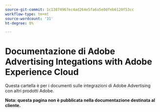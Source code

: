 ```yaml
---
source-git-commit: 1c13874967ec4ad264e5fa6a5e0dfeb6120f53cc
workflow-type: tm+mt
source-wordcount: '31'
ht-degree: 0%

---
```

# Documentazione di Adobe Advertising Integations with Adobe Experience Cloud

Questa cartella è per i documenti sulle integrazioni di Adobe Advertising con altri prodotti Adobe.

**Nota: questa pagina non è pubblicata nella documentazione destinata al cliente.**
